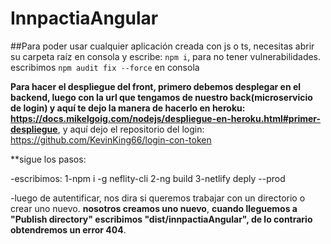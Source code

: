 # InnpactiaAngular
##Para poder usar cualquier aplicación creada con js o ts, necesitas abrir su carpeta raíz en consola y escribe: `npm i`, para no tener vulnerabilidades. escribimos `npm audit fix --force` en consola 

**Para hacer el despliegue del front, primero debemos desplegar en el backend, luego con la url que tengamos de nuestro back(microservicio de login) y aquí te dejo la manera de hacerlo en heroku: https://docs.mikelgoig.com/nodejs/despliegue-en-heroku.html#primer-despliegue**, y aquí dejo el repositorio del login: https://github.com/KevinKing66/login-con-token

**sigue los pasos:

-escribimos:
1-npm i -g neflity-cli
2-ng build
3-netlify deply --prod 

-luego de autentificar, nos dira si queremos trabajar con un directorio o crear uno nuevo. **nosotros creamos uno nuevo**, **cuando lleguemos a "Publish directory" escribimos "dist/innpactiaAngular", de lo contrario obtendremos un error 404**.
